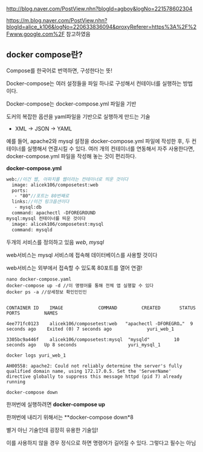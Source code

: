 http://blog.naver.com/PostView.nhn?blogId=agboy&logNo=221578602304

https://m.blog.naver.com/PostView.nhn?blogId=alice_k106&logNo=220633836094&proxyReferer=https%3A%2F%2Fwww.google.com%2F 참고하였음





## docker compose란?

Compose를 한국어로 번역하면, 구성한다는 뜻!

Docker-compose는 여러 설정들을 파일 하나로 구성해서 컨테이너를 실행하는 방법이다.

Docker-compose는 docker-compose.yml 파일을 기반



도커의 복잡한 옵션을 yaml파일을 기반으로 실행하게 만드는 기술

 - XML -> JSON -> YAML



예를 들어, apache2와 mysql 설정을 docker-compose.yml 파일에 작성한 후, 두 컨테이너를 실행해서 연결시킬 수 있다. 여러 개의 컨테이너를 연동해서 자주 사용한다면, docker-compose.yml 파일을 작성해 놓는 것이 편리하다.



**docker-compose.yml**

```y
web://이건 웹, 아파치를 웹이라는 컨테이너로 띄운 것이다
  image: alicek106/composetest:web
  ports:
   - "80"//포트는 80번째로 
  links://이건 링크옵션이다
   - mysql:db
  command: apachectl -DFOREGROUND
mysql:mysql 컨테이너를 띄운 것이다
  image: alicek106/composetest:mysql
  command: mysqld
```

두개의 서비스를 정의하고 있음 *web*, *mysql*

web서비스는 mysql 서비스에 접속해 데이터베이스를 사용할 것이다

web서비스는 외부에서 접속할 수 있도록 80포트를 열어 연결!



```
nano docker-compose.yaml
docker-compose up -d //이 명령어를 통해 전체 앱 실행할 수 있다
docker ps -a //상세정보 확인인인인


CONTAINER ID    IMAGE             COMMAND         CREATED       STATUS           PORTS         NAMES

4ee771fc0123    alicek106/composetest:web   "apachectl -DFOREGRO…"  9 seconds ago    Exited (0) 7 seconds ago             yuri_web_1

3305bc9a446f    alicek106/composetest:mysql  "mysqld"         10 seconds ago   Up 8 seconds                   yuri_mysql_1

docker logs yuri_web_1 

AH00558: apache2: Could not reliably determine the server's fully qualified domain name, using 172.17.0.5. Set the 'ServerName' directive globally to suppress this message httpd (pid 7) already running

docker-compose down
```

한꺼번에 실행하려면 **docker-compose up**

한꺼번에 내리기 위해서는 **docker-compose down*8



별거 아닌 기술인데 굉장히 유용한 기술임!

이를 사용하지 않을 경우 정식으로 하면 명령어가 길어질 수 있다. 그렇다고 필수는 아님


